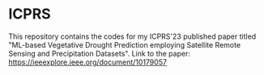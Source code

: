 # ICPRS
This repository contains the codes for my ICPRS'23 published paper titled "ML-based Vegetative Drought Prediction employing Satellite Remote Sensing and Precipitation Datasets".
Link to the paper: https://ieeexplore.ieee.org/document/10179057
